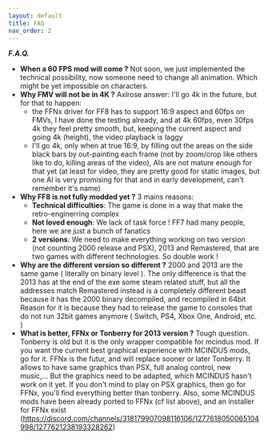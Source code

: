```yaml
---
layout: default
title: FAQ
nav_order: 2
---
```


***F.A.Q.***
- __When a 60 FPS mod will come ?__
Not soon, we just implemented the technical possibility, now someone need to change all animation. Which might be yet impossible on characters.
- __Why FMV will not be in 4K ?__
  Axlrose answer:
  I'll go 4k in the future, but for that to happen:
    - the FFNx driver for FF8 has to support 16:9 aspect and 60fps on FMVs, I have done the testing already, and at 4k 60fps, even 30fps 4k they feel pretty smooth, but, keeping the current aspect and going 4k (height), the video playback is laggy
    - I'll go 4k, only when at true 16:9, by filling out the areas on the side black bars by out-painting each frame (not by zoom/crop like others like to do, killing areas of the video), AIs are not mature enough for that yet (at least for video, they are pretty good for static images, but one AI is very promising for that and in early development, can't remember it's name)
- __Why FF8 is not fully modded yet ?__
 3 mains reasons:
  - **Technical difficulties**: The game is done in a way that make the retro-enginerring complex
  - **Not loved enough**: We lack of task force ! FF7 had many people, here we are just a bunch of fanatics
  - **2 versions**: We need to make everything working on two version (not counting 2000 release and PSX), 2013 and Remastered, that are two games with different technologies. So double work !
- __Why are the different version so different ?__
2000 and 2013 are the same game ( literally on binary level ).
The only difference is that the 2013 has at the end of the exe some steam related stuff, but all the addresses match
Remastered instead is a completely different beast because it has the 2000 binary decompiled, and recompiled in 64bit
Reason for it is because they had to release the game to consoles that do not run 32bit games anymore ( Switch, PS4, Xbox One, Android, etc. )
- __What is better, FFNx or Tonberry for 2013 version ?__
Tough question. Tonberry is old but it is the only wrapper compatible for mcindus mod. If you want the current best graphical experience with MCINDUS mods, go for it.
FFNx is the futur, and will replace sooner or later Tonberry. It allows to have same graphics than PSX, full analog control, new music,... But the graphics need to be adapted, which MCINDUS hasn't work on it yet.
If you don't mind to play on PSX graphics, then go for FFNx, you'll find everything better than tonberry.
Also, some MCINDUS mods have been already ported to FFNx (cf list above), and an installer for FFNx exist (https://discord.com/channels/318179907098116106/1277618050065104998/1277621238193328262)